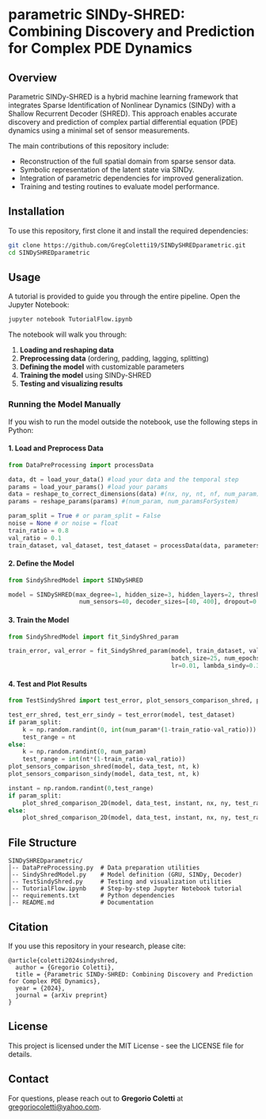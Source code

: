 # parametric SINDy-SHRED: Combining Discovery and Prediction for Complex PDE Dynamics

## Overview
Parametric SINDy-SHRED is a hybrid machine learning framework that integrates Sparse Identification of Nonlinear Dynamics (SINDy) with a Shallow Recurrent Decoder (SHRED). This approach enables accurate discovery and prediction of complex partial differential equation (PDE) dynamics using a minimal set of sensor measurements.

The main contributions of this repository include:
- Reconstruction of the full spatial domain from sparse sensor data.
- Symbolic representation of the latent state via SINDy.
- Integration of parametric dependencies for improved generalization.
- Training and testing routines to evaluate model performance.

## Installation
To use this repository, first clone it and install the required dependencies:

```bash
git clone https://github.com/GregColetti19/SINDySHREDparametric.git
cd SINDySHREDparametric
```

## Usage
A tutorial is provided to guide you through the entire pipeline. Open the Jupyter Notebook:

```bash
jupyter notebook TutorialFlow.ipynb
```

The notebook will walk you through:
1. **Loading and reshaping data**
2. **Preprocessing data** (ordering, padding, lagging, splitting)
3. **Defining the model** with customizable parameters
4. **Training the model** using SINDy-SHRED
5. **Testing and visualizing results**

### Running the Model Manually
If you wish to run the model outside the notebook, use the following steps in Python:

#### **1. Load and Preprocess Data**
```python
from DataPreProcessing import processData

data, dt = load_your_data() #load your data and the temporal step
params = load_your_params() #load your params
data = reshape_to_correct_dimensions(data) #(nx, ny, nt, nf, num_param)
params = reshape_params(params) #(num_param, num_paramsForSystem)

param_split = True # or param_split = False
noise = None # or noise = float
train_ratio = 0.8
val_ratio = 0.1
train_dataset, val_dataset, test_dataset = processData(data, parameters=params, lags=11, num_sensors=40, train_ratio=train_ratio, val_ratio=val_ratio, param_split = param_split, constant_params=True, noise=noise)
```

#### **2. Define the Model**
```python
from SindyShredModel import SINDySHRED

model = SINDySHRED(max_degree=1, hidden_size=3, hidden_layers=2, threshold=0.3,
                    num_sensors=40, decoder_sizes=[40, 400], dropout=0.1)
```

#### **3. Train the Model**
```python
from SindyShredModel import fit_SindyShred_param

train_error, val_error = fit_SindyShred_param(model, train_dataset, val_dataset,
                                              batch_size=25, num_epochs=1000,
                                              lr=0.01, lambda_sindy=0.3, verbose=True, patience=5)
```

#### **4. Test and Plot Results**
```python
from TestSindyShred import test_error, plot_sensors_comparison_shred, plot_sensors_comparison_sindy, plot_shred_comparison_2D

test_err_shred, test_err_sindy = test_error(model, test_dataset)
if param_split:
    k = np.random.randint(0, int(num_param*(1-train_ratio-val_ratio)))
    test_range = nt
else:
    k = np.random.randint(0, num_param)
    test_range = int(nt*(1-train_ratio-val_ratio))
plot_sensors_comparison_shred(model, data_test, nt, k)
plot_sensors_comparison_sindy(model, data_test, nt, k)

instant = np.random.randint(0,test_range)
if param_split:
    plot_shred_comparison_2D(model, data_test, instant, nx, ny, test_range, nf, k)
else:
    plot_shred_comparison_2D(model, data_test, instant, nx, ny, test_range+1, nf, k)
```

## File Structure
```
SINDySHREDparametric/
│-- DataPreProcessing.py  # Data preparation utilities
│-- SindyShredModel.py    # Model definition (GRU, SINDy, Decoder)
│-- TestSindyShred.py     # Testing and visualization utilities
│-- TutorialFlow.ipynb    # Step-by-step Jupyter Notebook tutorial
│-- requirements.txt      # Python dependencies
│-- README.md             # Documentation
```

## Citation
If you use this repository in your research, please cite:
```
@article{coletti2024sindyshred,
  author = {Gregorio Coletti},
  title = {Parametric SINDy-SHRED: Combining Discovery and Prediction for Complex PDE Dynamics},
  year = {2024},
  journal = {arXiv preprint}
}
```

## License
This project is licensed under the MIT License - see the LICENSE file for details.

## Contact
For questions, please reach out to **Gregorio Coletti** at gregoriocoletti@yahoo.com.

